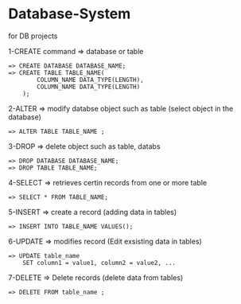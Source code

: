 # Database-System
for DB projects 

1-CREATE command => database or table 

	=> CREATE DATABASE DATABASE_NAME;
	=> CREATE TABLE TABLE_NAME(
			COLUMN_NAME DATA_TYPE(LENGTH),
    		COLUMN_NAME DATA_TYPE(LENGTH)
        );

2-ALTER => modify databse object such as table (select object in the database)

	=> ALTER TABLE TABLE_NAME ;

3-DROP => delete object such as table, databs 

	=> DROP DATABASE DATABASE_NAME;
    => DROP TABLE TABLE_NAME;

4-SELECT => retrieves certin records from one or more table

	=> SELECT * FROM TABLE_NAME;

5-INSERT => create a record (adding data in tables)

	=> INSERT INTO TABLE_NAME VALUES();

6-UPDATE => modifies record (Edit exsisting data in tables)

	=> UPDATE table_name
		SET column1 = value1, column2 = value2, ...
        
7-DELETE => Delete records (delete data from tables)

	=> DELETE FROM table_name ;
